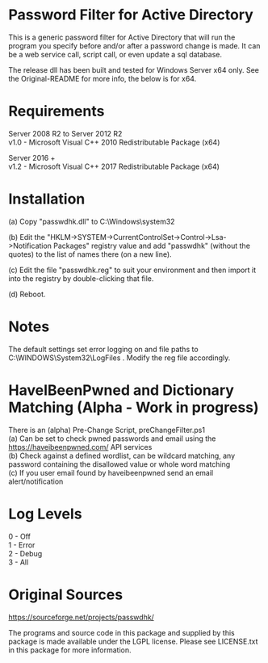 # Password Filter for Active Directory

This is a generic password filter for Active Directory that will run the program you specify before and/or after a password change is made. It can be a web service call, script call, or even update a sql database.  
  
The release dll has been built and tested for Windows Server x64 only. See the Original-README for more info, the below is for x64.  
  
Requirements  
============  
Server 2008 R2 to Server 2012 R2  
v1.0 - Microsoft Visual C++ 2010 Redistributable Package (x64)  
  
Server 2016 +  
v1.2 - Microsoft Visual C++ 2017 Redistributable Package (x64)  
  
Installation  
============  
(a) Copy "passwdhk.dll" to C:\Windows\system32  
  
(b) Edit the "HKLM->SYSTEM->CurrentControlSet->Control->Lsa->Notification Packages" registry value and add "passwdhk" (without the quotes) to the list of names there (on a new line).  
  
(c) Edit the file "passwdhk.reg" to suit your environment and then import it into the registry by double-clicking that file.  
  
(d) Reboot.  
  
Notes  
=======  
The default settings set error logging on and file paths to C:\WINDOWS\System32\LogFiles . Modify the reg file accordingly.  
  
HaveIBeenPwned and Dictionary Matching (Alpha - Work in progress)  
===================  
There is an (alpha) Pre-Change Script, preChangeFilter.ps1  
(a) Can be set to check pwned passwords and email using the https://haveibeenpwned.com/ API services  
(b) Check against a defined wordlist, can be wildcard matching, any password containing the disallowed value or whole word matching  
(c) If you user email found by haveibeenpwned send an email alert/notification  
  
Log Levels  
==========  
  
0 - Off  
1 - Error  
2 - Debug  
3 - All  
  
Original Sources  
================  
https://sourceforge.net/projects/passwdhk/  
  
The programs and source code in this package and supplied by this package is made available under the LGPL license.  Please see LICENSE.txt in this package for more information.  
